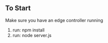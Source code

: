 
## To Start

Make sure you have an edge controller running

1. run: npm install
2. run: node server.js
